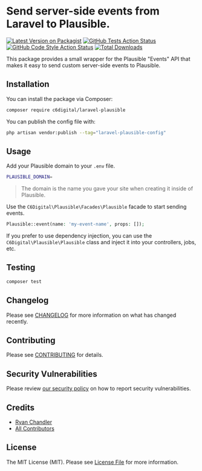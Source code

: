 # Send server-side events from Laravel to Plausible.

[![Latest Version on Packagist](https://img.shields.io/packagist/v/c6digital/laravel-plausible.svg?style=flat-square)](https://packagist.org/packages/c6digital/laravel-plausible)
[![GitHub Tests Action Status](https://img.shields.io/github/actions/workflow/status/c6digital/laravel-plausible/run-tests.yml?branch=main&label=tests&style=flat-square)](https://github.com/c6digital/laravel-plausible/actions/workflows/run-tests.yml?query=branch%3Amain)
[![GitHub Code Style Action Status](https://img.shields.io/github/actions/workflow/status/c6digital/laravel-plausible/fix-php-code-style-issues.yml?branch=main&label=code%20style&style=flat-square)](https://github.com/c6digital/laravel-plausible/actions/workflows/fix-php-code-style-issues.yml?query=branch%3Amain)
[![Total Downloads](https://img.shields.io/packagist/dt/c6digital/laravel-plausible.svg?style=flat-square)](https://packagist.org/packages/c6digital/laravel-plausible)

This package provides a small wrapper for the Plausible "Events" API that makes it easy to send custom server-side events to Plausible.

## Installation

You can install the package via Composer:

```bash
composer require c6digital/laravel-plausible
```

You can publish the config file with:

```bash
php artisan vendor:publish --tag="laravel-plausible-config"
```

## Usage

Add your Plausible domain to your `.env` file.

```sh
PLAUSIBLE_DOMAIN=
```

> The domain is the name you gave your site when creating it inside of Plausible.

Use the `C6Digital\Plausible\Facades\Plausible` facade to start sending events.

```php
Plausible::event(name: 'my-event-name', props: []);
```

If you prefer to use dependency injection, you can use the `C6Digital\Plausible\Plausible` class and inject it into your controllers, jobs, etc.

## Testing

```bash
composer test
```

## Changelog

Please see [CHANGELOG](CHANGELOG.md) for more information on what has changed recently.

## Contributing

Please see [CONTRIBUTING](CONTRIBUTING.md) for details.

## Security Vulnerabilities

Please review [our security policy](../../security/policy) on how to report security vulnerabilities.

## Credits

- [Ryan Chandler](https://github.com/c6digital)
- [All Contributors](../../contributors)

## License

The MIT License (MIT). Please see [License File](LICENSE.md) for more information.
